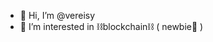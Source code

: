- 👋 Hi, I’m @vereisy
- 👀 I’m interested in ⛓️blockchain⛓️ ( newbie🐣 )


<!---
vereisy/vereisy is a ✨ special ✨ repository because its `README.md` (this file) appears on your GitHub profile.
You can click the Preview link to take a look at your changes.
--->
